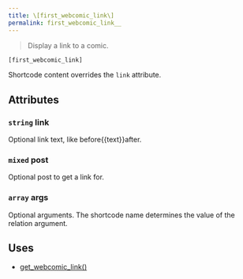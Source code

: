 ```yaml
---
title: \[first_webcomic_link\]
permalink: first_webcomic_link__
---
```


> Display a link to a comic.

```php
[first_webcomic_link]
```

Shortcode content overrides the `link` attribute.

## Attributes

### `string` link
Optional link text, like before{{text}}after.

### `mixed` post
Optional post to get a link for.

### `array` args
Optional arguments. The shortcode name determines the
value of the relation argument.

## Uses
- [get_webcomic_link()](get_webcomic_link())
